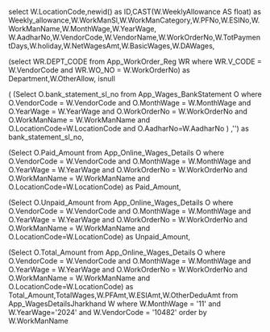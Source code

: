 select W.LocationCode,newid() as ID,CAST(W.WeeklyAllowance AS float) as Weekly_allowance,W.WorkManSl,W.WorkManCategory,W.PFNo,W.ESINo,W.WorkManName,W.MonthWage,W.YearWage,
W.AadharNo,W.VendorCode,W.VendorName,W.WorkOrderNo,W.TotPaymentDays,W.holiday,W.NetWagesAmt,W.BasicWages,W.DAWages,

(select WR.DEPT_CODE from App_WorkOrder_Reg WR where WR.V_CODE = W.VendorCode and WR.WO_NO = W.WorkOrderNo) as Department,W.OtherAllow, isnull

( (Select  O.bank_statement_sl_no from App_Wages_BankStatement O where O.VendorCode = W.VendorCode and O.MonthWage = W.MonthWage and O.YearWage = W.YearWage
and O.WorkOrderNo = W.WorkOrderNo and O.WorkManName = W.WorkManName and O.LocationCode=W.LocationCode and O.AadharNo=W.AadharNo  ) ,'') as bank_statement_sl_no,

(Select O.Paid_Amount from App_Online_Wages_Details O where O.VendorCode = W.VendorCode and O.MonthWage = W.MonthWage and O.YearWage = W.YearWage and O.WorkOrderNo = W.WorkOrderNo 
and O.WorkManName = W.WorkManName and O.LocationCode=W.LocationCode) as Paid_Amount, 

(Select O.Unpaid_Amount from App_Online_Wages_Details O
where O.VendorCode = W.VendorCode and O.MonthWage = W.MonthWage and O.YearWage = W.YearWage and O.WorkOrderNo = W.WorkOrderNo
and O.WorkManName = W.WorkManName and O.LocationCode=W.LocationCode) as Unpaid_Amount,

(Select O.Total_Amount from App_Online_Wages_Details O
where O.VendorCode = W.VendorCode and O.MonthWage = W.MonthWage and O.YearWage = W.YearWage and O.WorkOrderNo = W.WorkOrderNo
and O.WorkManName = W.WorkManName and O.LocationCode=W.LocationCode) as Total_Amount,TotalWages,W.PFAmt,W.ESIAmt,W.OtherDeduAmt from App_WagesDetailsJharkhand W 
where W.MonthWage = '11' and W.YearWage='2024' and W.VendorCode = '10482' order by W.WorkManName 
